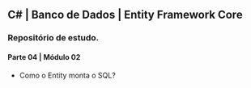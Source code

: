 ## C# | Banco de Dados | Entity Framework Core

### Repositório de estudo.
#### Parte 04 | Módulo 02

- Como o Entity monta o SQL?